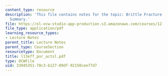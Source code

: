 ```yaml
---
content_type: resource
description: 'This file contains notes for the topic: Brittle Fracture and Sliding
  Summary.'
file: https://ol-ocw-studio-app-production.s3.amazonaws.com/courses/12-524-mechanical-properties-of-rocks-fall-2005/3394535178c3b12709df92150cee77d7_l13eff_por_actsl.pdf
file_type: application/pdf
learning_resource_types:
- Lecture Notes
parent_title: Lecture Notes
parent_type: CourseSection
resourcetype: Document
title: l13eff_por_actsl.pdf
type: OCWFile
uid: 33945351-78c3-b127-09df-92150cee77d7
---
```

